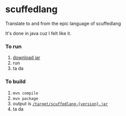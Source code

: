 # scuffedlang
Translate to and from the epic language of scuffedlang

It's done in java cuz I felt like it.


### To run
1) [download jar](https://github.com/GrantBGreat/scuffedlang/releases)
2) run
3) ta da

### To build
1) `mvn compile`
2) `mvn package`
3) output is [`/target/scuffedlang-{version}.jar`](https://github.com/GrantBGreat/scuffedlang/tree/main/target)
4) ta da
